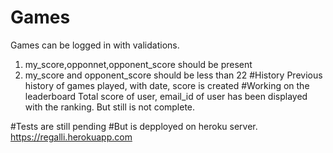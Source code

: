 # Games 
Games can be logged in with validations.
1. my_score,opponnet,opponent_score should be present
2. my_score and opponent_score should be less than 22
#History
Previous history of games played, with date, score is created
#Working on the leaderboard
Total score of user, email_id of user has been displayed with the ranking.
But still is not complete.

#Tests are still pending
#But is depployed on heroku server.
https://regalli.herokuapp.com